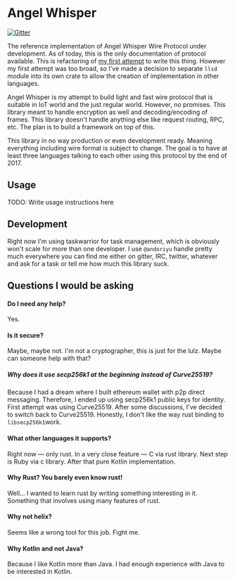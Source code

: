  # Angel Whisper
[![Gitter](https://badges.gitter.im/Inner-Heaven/angel-whisper.svg)](https://gitter.im/Inner-Heaven/angel-whisper?utm_source=badge&utm_medium=badge&utm_campaign=pr-badge)

 The reference implementation of Angel Whisper Wire Protocol under development. As of today, this is the only documentation of protocol available. This is refactoring of [my first attempt](https://github.com/Inner-Heaven/angel-whisper) to write this thing. However my first attempt was too broad, so I've made a decision to separate `llsd` module into its own crate to allow the creation of implementation in other languages.

 Angel Whisper is my attempt to build light and fast wire protocol that is suitable in IoT world and the just regular world. However, no promises. 
 This library meant to handle encryption as well and decoding/encoding of frames.
This library doesn't handle anything else like request routing, RPC, etc. The plan is to build a framework on top of this.

 This library in no way production or even development ready. Meaning everything including wire format is subject to change.
The goal is to have at least three languages talking to each other using this protocol by the end of 2017.

## Usage
TODO: Write usage instructions here

## Development
Right now I'm using taskwarrior for task management, which is obviously won't scale for more than one developer. I use `@andoriyu` handle pretty much everywhere you can find me either on gitter, IRC, twitter, whatever and ask for a task or tell me how much this library suck. 

 ## Questions I would be asking
 #### Do I need any help?

 Yes.

 #### Is it secure?

Maybe, maybe not. I'm not a cryptographer, this is just for the lulz. Maybe can someone help with that?

 ##### Why does it use secp256k1 at the beginning instead of Curve25519?

Because I had a dream where I built ethereum wallet with p2p direct messaging. Therefore, I ended up using secp256k1 public keys for identity. First attempt was using Curve25519. After some discussions, I've decided to switch back to Curve25519. Honestly, I don't like the way rust binding to `libsecp256k1`work.

 #### What other languages it supports?

Right now — only rust. In a very close feature — C via rust library. Next step is Ruby via c library. After that pure Kotlin implementation.

#### Why Rust? You barely even know rust!

Well... I wanted to learn rust by writing something interesting in it. Something that involves using many features of rust. 

 #### Why not helix?

 Seems like a wrong tool for this job. Fight me.

 #### Why Kotlin and not Java?

 Because I like Kotlin more than Java. I had enough experience with Java to be interested in Kotlin.